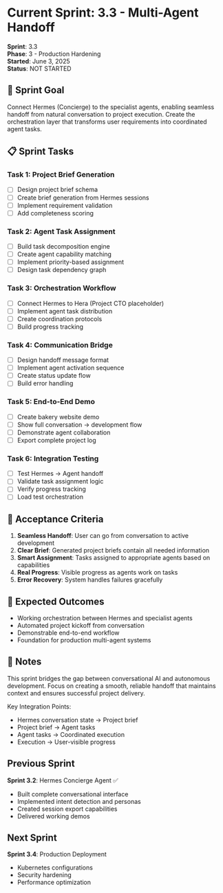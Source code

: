 # Current Sprint: 3.3 - Multi-Agent Handoff

**Sprint**: 3.3  
**Phase**: 3 - Production Hardening  
**Started**: June 3, 2025  
**Status**: NOT STARTED

## 🎯 Sprint Goal

Connect Hermes (Concierge) to the specialist agents, enabling seamless handoff from natural conversation to project execution. Create the orchestration layer that transforms user requirements into coordinated agent tasks.

## 📋 Sprint Tasks

### Task 1: Project Brief Generation
- [ ] Design project brief schema
- [ ] Create brief generation from Hermes sessions
- [ ] Implement requirement validation
- [ ] Add completeness scoring

### Task 2: Agent Task Assignment
- [ ] Build task decomposition engine
- [ ] Create agent capability matching
- [ ] Implement priority-based assignment
- [ ] Design task dependency graph

### Task 3: Orchestration Workflow
- [ ] Connect Hermes to Hera (Project CTO placeholder)
- [ ] Implement agent task distribution
- [ ] Create coordination protocols
- [ ] Build progress tracking

### Task 4: Communication Bridge
- [ ] Design handoff message format
- [ ] Implement agent activation sequence
- [ ] Create status update flow
- [ ] Build error handling

### Task 5: End-to-End Demo
- [ ] Create bakery website demo
- [ ] Show full conversation → development flow
- [ ] Demonstrate agent collaboration
- [ ] Export complete project log

### Task 6: Integration Testing
- [ ] Test Hermes → Agent handoff
- [ ] Validate task assignment logic
- [ ] Verify progress tracking
- [ ] Load test orchestration

## 🎯 Acceptance Criteria

1. **Seamless Handoff**: User can go from conversation to active development
2. **Clear Brief**: Generated project briefs contain all needed information
3. **Smart Assignment**: Tasks assigned to appropriate agents based on capabilities
4. **Real Progress**: Visible progress as agents work on tasks
5. **Error Recovery**: System handles failures gracefully

## 🚀 Expected Outcomes

- Working orchestration between Hermes and specialist agents
- Automated project kickoff from conversation
- Demonstrable end-to-end workflow
- Foundation for production multi-agent systems

## 📝 Notes

This sprint bridges the gap between conversational AI and autonomous development. Focus on creating a smooth, reliable handoff that maintains context and ensures successful project delivery.

Key Integration Points:
- Hermes conversation state → Project brief
- Project brief → Agent tasks
- Agent tasks → Coordinated execution
- Execution → User-visible progress

## Previous Sprint

**Sprint 3.2**: Hermes Concierge Agent ✅
- Built complete conversational interface
- Implemented intent detection and personas
- Created session export capabilities
- Delivered working demos

## Next Sprint

**Sprint 3.4**: Production Deployment
- Kubernetes configurations
- Security hardening
- Performance optimization